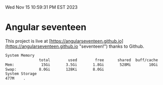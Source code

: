 Wed Nov 15 10:59:31 PM EST 2023

# Angular seventeen


This project is live at [https://angularseventeen.github.io](https://angularseventeen.github.io "seventeen!") thanks to Github.

```bash
System Memory
               total        used        free      shared  buff/cache   available
Mem:            15Gi       3.5Gi       1.8Gi       528Mi        10Gi        11Gi
Swap:          8.0Gi       128Ki       8.0Gi
System Storage
477M	.
```
```bash
